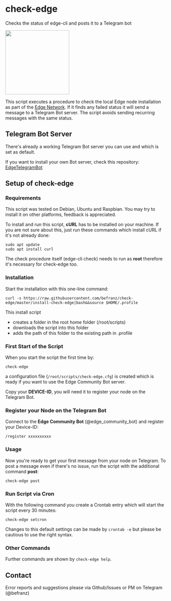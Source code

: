 # check-edge
 Checks the status of edge-cli and posts it to a Telegram bot

<img src="https://github.com/befranz/check-edge/blob/master/img/edgebot_img.jpeg" width="200">

This script executes a procedure to check the local Edge node installation as part of the [Edge Network](https://edge.network/en/). If it finds any failed status it will send a message to a Telegram Bot server. The script avoids sending recurring messages with the same status.

## Telegram Bot Server
There's already a working Telegram Bot server you can use and which is set as default.

If you want to install your own Bot server, check this repository: [EdgeTelegramBot](https://github.com/maxxar92/EdgeTelegramBot)

## Setup of check-edge

### Requirements
This script was tested on Debian, Ubuntu and Raspbian. You may try to install it on other platforms, feedback is appreciated.

To install and run this script, **cURL** has to be installed on your machine. If you are not sure about this, just run these commands which install cURL if it's not already done:

```
sudo apt update
sudo apt install curl
```

The check procedure itself (edge-cli check) needs to run as **root** therefore it's necessary for check-edge too.

### Installation
Start the installation with this one-line command:

```
curl -s https://raw.githubusercontent.com/befranz/check-edge/master/install-check-edge|bash&&source $HOME/.profile
```

This install script
- creates a folder in the root home folder (/root/scripts)
- downloads the script into this folder
- adds the path of this folder to the existing path in .profile

### First Start of the Script
When you start the script the first time by:

```
check-edge
```

a configuration file (`/root/scripts/check-edge.cfg`) is created which is ready if you want to use the Edge Community Bot server.

Copy your **DEVICE-ID**, you will need it to register your node on the Telegram Bot.

### Register your Node on the Telegram Bot
Connect to the **Edge Community Bot** (@edge_community_bot) and register your Device-ID:

```
/register xxxxxxxxxx
```

### Usage
Now you're ready to get your first message from your node on Telegram. To post a message even if there's no issue, run the script with the additional command **post**:

```
check-edge post
```

### Run Script via Cron
With the following command you create a Crontab entry which will start the script every 30 minutes:

```
check-edge setcron
```

Changes to this default settings can be made by `crontab -e` but please be cautious to use the right syntax.

### Other Commands
Further commands are shown by `check-edge help`.

## Contact
Error reports and suggestions please via Github/Issues or PM on Telegram (@befranz)
